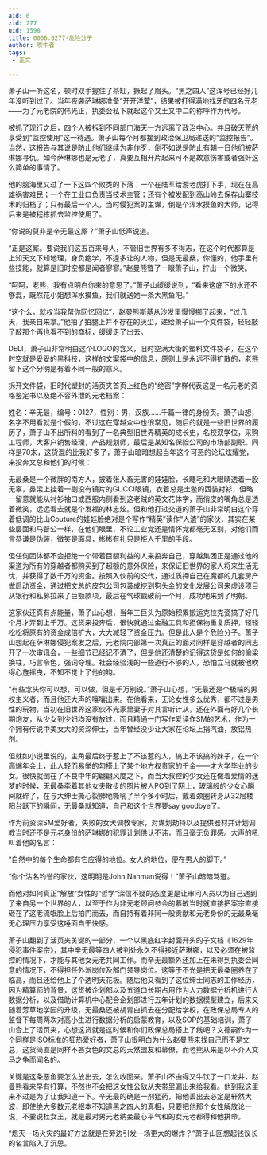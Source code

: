 ```yaml
---
aid: 6
zid: 277
uid: 1598
title: 0006.0277-危险分子
author: 吹牛者
tags: 
 - 正文

---
```




  萧子山一听这名，顿时双手握住了茶缸，撅起了眉头。“黑之四人”这浑号已经好几年没听到过了。当年夜袭萨琳娜准备“开开洋荤”，结果被打得满地找牙的四名元老——为了元老院的伟光正，执委会私下就起这个又土又中二的称呼作为代号。

  被抓了现行之后，四个人被拆到不同部门海天一方远离了政治中心。并且破天荒的享受到“监控使用”这一待遇。萧子山每个月都接到政治保卫局递送的“监控报告”。当然，这报告与其说是防止他们继续为非作歹，倒不如说是防止有朝一日他们被萨琳娜寻仇。如今萨琳娜也是元老了，真要互相开片起来可不是故意伤害或者强奸这么简单的事情了。

  他的脑海里又过了一下这四个败类的下落：一个在陆军给游老虎打下手，现在在高雄祸害难民；一个在工业口负责当技术主管；还有个被发配到高山岭去保存山寨技术的归档了；只有最后一个人，当时侵犯案的主谋，倒是个浑水摸鱼的大师，记得后来是被程栋抓去监控使用了。

  “你说的莫非是辛无最这厮？”萧子山低声说道。

  “正是这厮。要说我们这五百来号人，不管旧世界有多不得志，在这个时代都算是上知天文下知地理，身负绝学，不遑多让的人物，但是无最桑，你懂的，他手里有些技能，就算是旧时空都是闻者寥寥。”赵曼熊瞥了一眼萧子山，拧出一个微笑。

  “呵呵，老熊，我有点明白你来的意思了。”萧子山缓缓说到，“看来这底下的水还不够混，既然花小姐想浑水摸鱼，我们就送她一条大黑鱼吧。”

  “这个么，就权当我帮你回忆回忆”，赵曼熊斯基从沙发里慢慢挪了起来，“过几天，我亲自来拿。”他拍了拍腿上并不存在的灰尘，递给萧子山一个文件袋，轻轻敲了敲那个再也看不到的商标，缓缓走了出去。

  DELI，萧子山非常明白这个LOGO的含义，旧时空满大街的塑料文件袋子，在这个时空就是妥妥的黑科技，这样的文案袋中的信息，原则上是永远不得扩散的，老熊留下这个分明是有着不同一般的意义。

  拆开文件袋，旧时代塑封的活页夹首页上红色的“绝密”字样代表这是一名元老的资格鉴定书以及绝不容外泄的元老档案：

  姓名：辛无最，编号：0127，性别：男，汉族……千篇一律的身份页。萧子山想，名字不用看就是个假的，不过这在穿越众中也很常见，随后的就是一些旧世界的履历了，萧子山不出所料的看到了一名典型旧世界精英的成长史，名校双学位，采购工程师，大客户销售经理，产品规划师，最后是某知名保险公司的市场部副职。同样是70末，这货混的比我好多了，萧子山暗暗想起当年这个可恶的论坛炫耀党，来投奔文总和他们的时候：

  无最桑是一个微胖的南方人，披着张人畜无害的娃娃脸，长睫毛和大眼睛透着一股无辜，鼻梁上挂着一副没有镜片的GUCCI眼镜，衣着总是土鳖的西装衬衫，但略一留意就能从衬衫袖口或西服内侧看到这老贼的英文花体字，而俏皮的嘴角总是透着微笑，远远看去就是个发福的林志炫。但和他打过交道的萧子山非常明白这个穿着低调的比山Couture的娃娃脸绝对是个写作“精英”读作“人渣”的家伙，其实在某些层面和马督公一样，在他们眼里，不论工业党还是情怀党都毫无区别，对他们而言恭谦是伪装，微笑是面具，彬彬有礼只是拒人千里的手段。

  但任何团体都不会拒绝一个带着巨额利益的人来投奔自己，穿越集团正是通过他的渠道为所有的穿越者都购买到了超额的意外保险，来保证旧世界的家人将来生活无忧，并获得了数千万的资金。按照入伙前的交代，通过质押自己在魔都的几套房产做启动资金，通过把文总的皮包公司包装成挖到狗头金的文化发展公司来虚设项目从银行和私募拉来了巨额款项，最后在气球戳破前一个月，成功地来到了明朝。

  这家伙还真有点能量，萧子山心想，当年三巨头为原始积累搬运克拉克瓷搞了好几个月才弄到上千万。这货来投奔后，很快就通过金融工具和担保物重复质押，轻轻松松将原有的资金成倍扩大，大大减轻了资金压力。但是此人是个危险分子。萧子山想起在萨琳娜侵犯案发之后，元老院内部第一次真正的面对同样是穿越者的同志开了一次审讯会，一些细节已经记不清了，但是他还清楚的记得这货是如何的偷梁换柱，巧言令色，强词夺理。社会经验浅的一些道行不够的人，恐怕立马就被他吹得心旌摇曳，不知不觉上了他的钩。

  “有些念头你可以想，可以做，但是千万别说。”萧子山心想，“无最还是个极端的男权主义者，而且他还大声的嚷嚷出来。在他看来，无论女性多么优秀，都不过是男性的玩物，当初在旧世界这家伙不光家里妻子对其言听计从，还在外面有好几个长期炮友，从少女到少妇均没有放过，而且精通一门写作爱读作SM的艺术，作为一个拥有传说中美女大的资深伸士，当年曾经没少让大家在论坛上捐汽油，放铝热剂。

  但就如小说里说的，主角最后终于惹上了不该惹的人，搞上不该搞的妹子，在一个高端年会上，此人轻而易举的勾搭上了某个地方权贵家的千金——才大学毕业的少女。很快就倒在了不良中年的翩翩风度之下，而当大叔控的少女还在做着爱情的迷梦的时候，无最桑牵着其他女夫散步的照片被人PO到了网上，玻璃般的少女心瞬间就碎了，在与大绅士撕心裂肺地嘶吼了半个多小时后，戴着颈圈转身从32层楼阳台跃下的瞬间，无最桑就知道，自己和这个世界要say goodbye了。

  作为前资深SM爱好者，失败的女犬调教专家，对谋划劫持以及提供器材并计划调教当时还不是元老身份的萨琳娜的犯罪计划供认不讳，而且毫无负罪感。大声的吼叫着他的名言：

  “自然中的每个生命都有它应得的地位。女人的地位，便在男人的脚下。”

  “你个沽名钓誉的家伙，这明明是John Nanman说得！”萧子山暗暗骂道。

  而他对如何真正“解放”女性的“哲学”深信不疑的态度更是让审问人员以为自己遇到了来自另一个世界的人，以至于作为非元老顾问参会的慕敏当时就直接把案宗直接砸在了这老流氓脸上后拍门而去，而自持有着非同一般贡献和元老身份的无最桑毫无心理压力享受这唾面自干快感。

  萧子山翻到了活页夹关键的一部分，一个以黑底红字封面开头的子文档《1629年侵犯事件案宗》，其中辛无最等四人被判处永久不得接近萨琳娜，以及必须在被监控的情况下，才能与其他女元老共同工作。而辛无最额外还加上在未得到执委会同意的情况下，不得担任外派岗位及部门领导岗位。这等于不光是把无最桑圈养在了临高，而且还给他上了个透明天花板。随后他又看到了这位绅士同志的工作经历，因为精算师的背景，这货被企划部以及五道口长期占用作为人力数据分析机进行大数据分析，以及借助计算机中心配合企划部进行五年计划的数据模型建立，后来又随着芳草地学园的升级，无最桑还被胡青白抓去在分配给学校，在政保总局专人的监督下每周两次对高小生进行数据分析的启蒙教育，以及SOP的基础培训，萧子山合上了活页夹，心想这货就是这时候和你们政保总局搭上了线吧？文德嗣作为一个同样是ISO标准的狂热爱好者，萧子山很明白为什么赵曼熊来找自己而不是文总，这货简直是同样不吝女色的文总的天然盟友和幕僚，而老熊从来是以不介入文马之争而闻名的。

  关键是这条恶鱼要怎么放出去，怎么收回来。萧子山不由得又牛饮了一口龙井，赵曼熊看来早有打算，不然也不会把这女性公敌从夹带里漏出来给我看。他到我这里来不过是为了让我知道一下。辛无最的确是一剂猛药，把他丢出去必定是轩然大波，即使绝大多数元老根本不知道黑之四人的真相，只要把他那个女性解放论一说，不要说杜女王，就是最对男元老纳妾最心平气和的女元老都得和他拼命。

  “熄灭一场火灾的最好方法就是在旁边引发一场更大的爆炸？”萧子山回想起钱议长的名言陷入了沉思。


